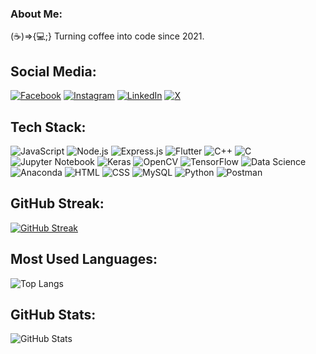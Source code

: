 ### About Me:
(☕)=>{💻;} Turning coffee into code since 2021.

## Social Media:
[![Facebook](https://img.shields.io/badge/-Facebook-1877F2?style=flat&logo=facebook&logoColor=white)](https://www.facebook.com/SRKain.Saugat/)
[![Instagram](https://img.shields.io/badge/-Instagram-E4405F?style=flat&logo=instagram&logoColor=white)](https://www.instagram.com/saugatneupane_/)
[![LinkedIn](https://img.shields.io/badge/-LinkedIn-0077B5?style=flat&logo=linkedin&logoColor=white)](https://www.linkedin.com/in/saugat-neupane-621a7326a/)
[![X](https://img.shields.io/badge/-X-333333?style=flat&logo=x&logoColor=white)](https://x.com/saugatneupane_?s=09)

## Tech Stack:

![JavaScript](https://img.shields.io/badge/-JavaScript-05122A?style=flat&logo=javascript) 
![Node.js](https://img.shields.io/badge/-Node.js-05122A?style=flat&logo=node.js) 
![Express.js](https://img.shields.io/badge/-Express.js-05122A?style=flat&logo=express) 
![Flutter](https://img.shields.io/badge/-Flutter-05122A?style=flat&logo=flutter) 
![C++](https://img.shields.io/badge/-C++-05122A?style=flat&logo=c%2B%2B) 
![C](https://img.shields.io/badge/-C-05122A?style=flat&logo=c) 
![Jupyter Notebook](https://img.shields.io/badge/-Jupyter%20Notebook-05122A?style=flat&logo=jupyter) 
![Keras](https://img.shields.io/badge/-Keras-05122A?style=flat&logo=keras) 
![OpenCV](https://img.shields.io/badge/-OpenCV-05122A?style=flat&logo=opencv) 
![TensorFlow](https://img.shields.io/badge/-TensorFlow-05122A?style=flat&logo=tensorflow) 
![Data Science](https://img.shields.io/badge/-Data%20Science-05122A?style=flat&logo=data%20science) 
![Anaconda](https://img.shields.io/badge/-Anaconda-05122A?style=flat&logo=anaconda) 
![HTML](https://img.shields.io/badge/-HTML-05122A?style=flat&logo=html5) 
![CSS](https://img.shields.io/badge/-CSS-05122A?style=flat&logo=css3) 
![MySQL](https://img.shields.io/badge/-MySQL-05122A?style=flat&logo=mysql) 
![Python](https://img.shields.io/badge/-Python-05122A?style=flat&logo=python) 
![Postman](https://img.shields.io/badge/-Postman-05122A?style=flat&logo=postman)



## GitHub Streak:
[![GitHub Streak](https://github-readme-streak-stats.herokuapp.com/?user=neupanesaugat&theme=dark)](https://git.io/streak-stats)

## Most Used Languages:
![Top Langs](https://github-readme-stats.vercel.app/api/top-langs/?username=neupanesaugat&layout=compact&theme=dark)

## GitHub Stats:
![GitHub Stats](https://github-readme-stats.vercel.app/api?username=neupanesaugat&show_icons=true&theme=dark)

